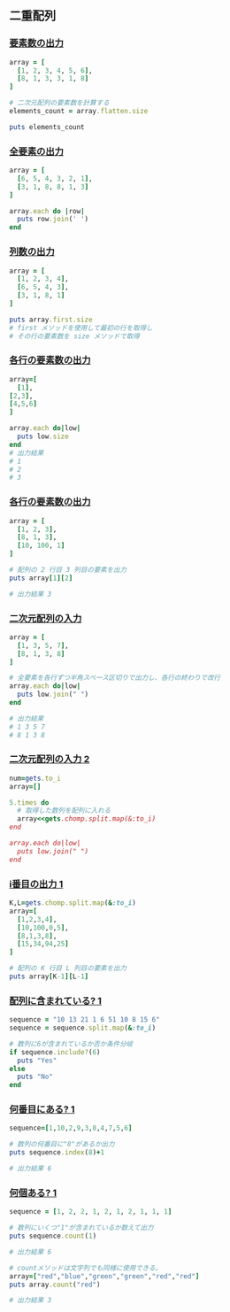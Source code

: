 ## 二重配列
### [要素数の出力](https://paiza.jp/works/mondai/array_primer/array_primer__2dmatrix_output_step1)

```Ruby
array = [
  [1, 2, 3, 4, 5, 6],
  [8, 1, 3, 3, 1, 8]
]

# 二次元配列の要素数を計算する
elements_count = array.flatten.size

puts elements_count
```
### [全要素の出力](https://paiza.jp/works/mondai/array_primer/array_primer__2dmatrix_output_step2)

```Ruby
array = [
  [6, 5, 4, 3, 2, 1],
  [3, 1, 8, 8, 1, 3]
]

array.each do |row|
  puts row.join(' ')
end
```

### [列数の出力](https://paiza.jp/works/mondai/array_primer/array_primer__2dmatrix_output_step4)
```Ruby
array = [
  [1, 2, 3, 4],
  [6, 5, 4, 3],
  [3, 1, 8, 1]
]

puts array.first.size
# first メソッドを使用して最初の行を取得し
# その行の要素数を size メソッドで取得
```
### [各行の要素数の出力](https://paiza.jp/works/mondai/array_primer/array_primer__2dmatrix_output_step5)

```Ruby
array=[
  [1],
[2,3],
[4,5,6]
]

array.each do|low|
  puts low.size
end
# 出力結果
# 1
# 2
# 3
```

### [各行の要素数の出力](https://paiza.jp/works/mondai/array_primer/array_primer__2dmatrix_output_step6)
```Ruby
array = [
  [1, 2, 3],
  [8, 1, 3],
  [10, 100, 1]
]

# 配列の 2 行目 3 列目の要素を出力
puts array[1][2]

# 出力結果 3
```

### [二次元配列の入力](https://paiza.jp/works/mondai/array_primer/array_primer__2dmatrix_input_step1)
```Ruby
array = [
  [1, 3, 5, 7],
  [8, 1, 3, 8]
]

# 全要素を各行ずつ半角スペース区切りで出力し、各行の終わりで改行
array.each do|low|
  puts low.join(" ")
end

# 出力結果
# 1 3 5 7
# 8 1 3 8
```
### [二次元配列の入力 2](https://paiza.jp/works/mondai/array_primer/array_primer__2dmatrix_input_step2)
```Ruby
num=gets.to_i
array=[]

5.times do
  # 取得した数列を配列に入れる
  array<<gets.chomp.split.map(&:to_i)
end

array.each do|low|
  puts low.join(" ")
end
```
### [i番目の出力 1](https://paiza.jp/works/mondai/array_primer/array_primer__2dmatrix_i-thoutput_step1)
```Ruby
K,L=gets.chomp.split.map(&:to_i)
array=[
  [1,2,3,4],
  [10,100,0,5],
  [8,1,3,8],
  [15,34,94,25]
]

# 配列の K 行目 L 列目の要素を出力
puts array[K-1][L-1]
```
### [配列に含まれている? 1](https://paiza.jp/works/mondai/array_primer/array_primer__search_include_step1)
```Ruby
sequence = "10 13 21 1 6 51 10 8 15 6"
sequence = sequence.split.map(&:to_i)

# 数列に6が含まれているか否か条件分岐
if sequence.include?(6)
  puts "Yes"
else
  puts "No"
end
```
### [何番目にある? 1 ](https://paiza.jp/works/mondai/array_primer/array_primer__search_i-th_step1)
```Ruby
sequence=[1,10,2,9,3,8,4,7,5,6]

# 数列の何番目に"8"があるか出力
puts sequence.index(8)+1

# 出力結果 6
```
### [何個ある? 1 ](https://paiza.jp/works/mondai/array_primer/array_primer__search_count_step1)
```Ruby
sequence = [1, 2, 2, 1, 2, 1, 2, 1, 1, 1]

# 数列にいくつ"1"が含まれているか数えて出力
puts sequence.count(1)

# 出力結果 6
```
```Ruby
# countメソッドは文字列でも同様に使用できる。
array=["red","blue","green","green","red","red"]
puts array.count("red")

# 出力結果 3
```
